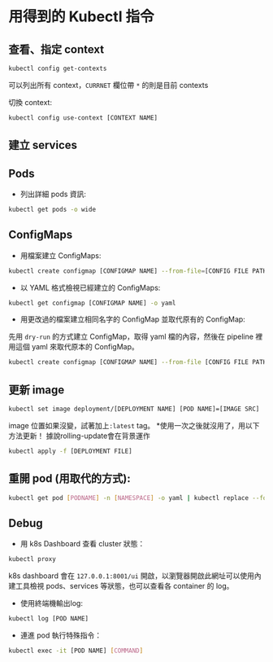 # 用得到的 Kubectl 指令

## 查看、指定 context
```bash
kubectl config get-contexts
```
可以列出所有 context，`CURRNET` 欄位帶 `*` 的則是目前 contexts

切換 context:
```bash
kubectl config use-context [CONTEXT NAME]
```

## 建立 services

## Pods
* 列出詳細 pods 資訊:
```bash
kubectl get pods -o wide
```

## ConfigMaps

* 用檔案建立 ConfigMaps:

```bash
kubectl create configmap [CONFIGMAP NAME] --from-file=[CONFIG FILE PATH]
```

* 以 YAML 格式檢視已經建立的 ConfigMaps:
```bash
kubectl get configmap [CONFIGMAP NAME] -o yaml
```

* 用更改過的檔案建立相同名字的 ConfigMap 並取代原有的 ConfigMap:

先用 `dry-run` 的方式建立 ConfigMap，取得 yaml 檔的內容，然後在 pipeline 裡用這個 yaml 來取代原本的 ConfigMap。

```bash
kubectl create configmap [CONFIGMAP NAME] --from-file [CONFIG FILE PATH] -o yaml --dry-run | kubectl replace -f -
```

## 更新 image
```bash
kubectl set image deployment/[DEPLOYMENT NAME] [POD NAME]=[IMAGE SRC]
```
image 位置如果沒變，試著加上`:latest` tag。
*使用一次之後就沒用了，用以下方法更新！
據說rolling-update會在背景運作

```bash
kubectl apply -f [DEPLOYMENT FILE]
```

## 重開 pod (用取代的方式):

```bash
kubectl get pod [PODNAME] -n [NAMESPACE] -o yaml | kubectl replace --force -f -
```

## Debug

* 用 k8s Dashboard 查看 cluster 狀態：
```bash
kubectl proxy
```

k8s dashboard 會在 `127.0.0.1:8001/ui` 開啟，以瀏覽器開啟此網址可以使用內建工具檢視 pods、services 等狀態，也可以查看各 container 的 log。

* 使用終端機輸出log:
```bash
kubectl log [POD NAME] 
```

* 連進 pod 執行特殊指令：
```bash
kubectl exec -it [POD NAME] [COMMAND]
```
